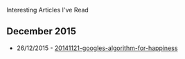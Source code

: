 Interesting Articles I've Read

## December 2015
- 26/12/2015 - [20141121-googles-algorithm-for-happiness](http://www.bbc.com/capital/story/20141121-googles-algorithm-for-happiness)
